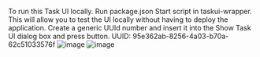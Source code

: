 To run this Task UI locally. Run package.json Start script in taskui-wrapper. This will allow you to test the UI locally without having to deploy the application. Create a generic UUId number and insert it into the Show Task UI dialog box and press button.
UUID: 95e362ab-8256-4a03-b70a-62c51033576f
![image](https://github.com/MindsetConsulting/bpa.ui5.role.ui/assets/91226856/34cb2cd3-978f-4874-848f-7e41e3781dc7)
![image](https://github.com/MindsetConsulting/bpa.ui5.role.ui/assets/91226856/93786f14-443c-431a-b0be-9d5709ab856a)
